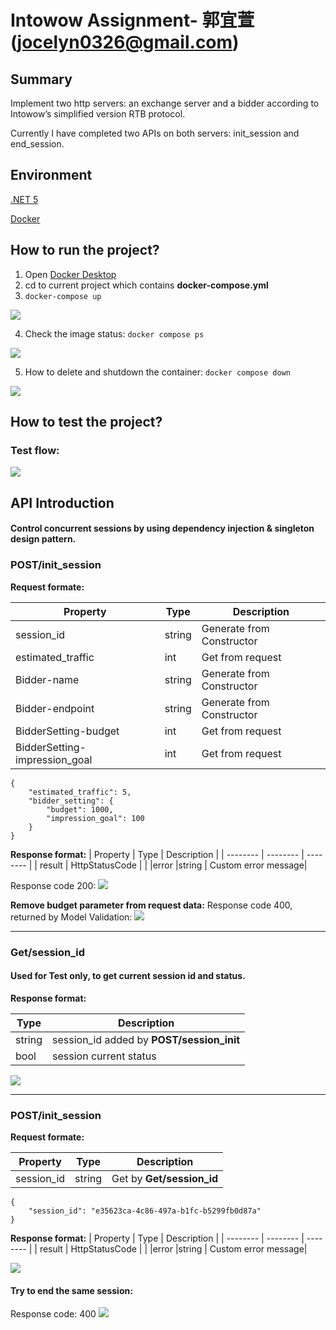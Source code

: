 # Intowow Assignment- 郭宜萱(jocelyn0326@gmail.com)


## Summary
Implement two http servers: an exchange server and a bidder according to Intowow’s simplified version RTB protocol.

Currently I have completed two APIs on both servers: init_session and end_session.

## Environment
[.NET 5](https://docs.microsoft.com/zh-tw/dotnet/core/whats-new/dotnet-5)

[Docker](https://www.docker.com/)

## How to run the project?
1. Open [Docker Desktop](https://www.docker.com/products/docker-desktop/)
2. cd to current project  which contains **docker-compose.yml**
3. `docker-compose up`

![](https://i.imgur.com/SPzJHht.png)

4. Check the image status: `docker compose ps`

 ![](https://i.imgur.com/cVEnqlh.png)

5. How to delete and shutdown the container: `docker compose down`

![](https://i.imgur.com/XaecxUy.png)


## How to test the project?

### Test flow:
![](https://i.imgur.com/pPKw8Jz.gif)



## API Introduction

#### Control concurrent sessions by using dependency injection & singleton design pattern.


### POST/init_session

**Request formate:**

| Property | Type | Description |
| -------- | -------- | -------- |
| session_id     | string     | Generate from Constructor     |
|estimated_traffic |int | Get from request|
|Bidder-name| string     | Generate from Constructor     |
|Bidder-endpoint| string     | Generate from Constructor     |
|BidderSetting-budget| int|Get from request|
|BidderSetting-impression_goal| int|Get from request|

```
{
    "estimated_traffic": 5,
    "bidder_setting": {
        "budget": 1000,
        "impression_goal": 100
    }
}
```

**Response format:**
| Property | Type | Description |
| -------- | -------- | -------- |
| result     | HttpStatusCode     |      |
|error |string | Custom error message|

Response code 200:
![](https://i.imgur.com/UR92W0C.png)


**Remove budget parameter from request data:**
Response code 400, returned by Model Validation:
![](https://i.imgur.com/9zr1yVv.png)



---


### Get/session_id
#### Used for Test only, to get current session id and status.
**Response format:**

 | Type | Description |
 | -------- | -------- |
| string    |session_id added by **POST/session_init**     |
|bool | session current status|

![](https://i.imgur.com/7eu5Qtw.png)



---


### POST/init_session

**Request formate:**

| Property | Type | Description |
| -------- | -------- | -------- |
| session_id     | string     | Get by **Get/session_id**    |


```
{
    "session_id": "e35623ca-4c86-497a-b1fc-b5299fb0d87a"
}
```

**Response format:**
| Property | Type | Description |
| -------- | -------- | -------- |
| result     | HttpStatusCode     |      |
|error |string | Custom error message|

![](https://i.imgur.com/H6aDo0T.png)

#### Try to end the same session:
Response code: 400
![](https://i.imgur.com/cjCjn7E.png)


